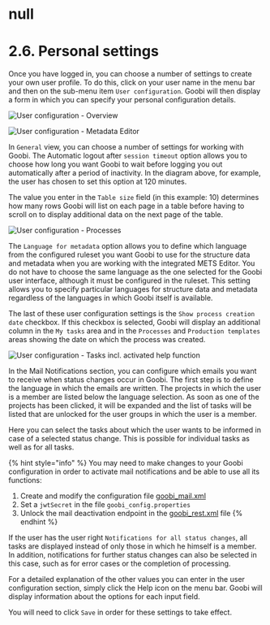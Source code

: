 # null

# 2.6. Personal settings

Once you have logged in, you can choose a number of settings to create your own user profile. To do this, click on your user name in the menu bar and then on the sub-menu item `User configuration`. Goobi will then display a form in which you can specify your personal configuration details.

![User configuration - Overview](../../.gitbook/assets/30-09e.png)

![User configuration - Metadata Editor](../../.gitbook/assets/30-10e.png)

In `General` view, you can choose a number of settings for working with Goobi. The Automatic logout after `session timeout` option allows you to choose how long you want Goobi to wait before logging you out automatically after a period of inactivity. In the diagram above, for example, the user has chosen to set this option at 120 minutes.

The value you enter in the `Table size` field (in this example: 10) determines how many rows Goobi will list on each page in a table before having to scroll on to display additional data on the next page of the table.

![User configuration - Processes](../../.gitbook/assets/30-11e.png)

The `Language for metadata` option allows you to define which language from the configured ruleset you want Goobi to use for the structure data and metadata when you are working with the integrated METS Editor. You do not have to choose the same language as the one selected for the Goobi user interface, although it must be configured in the ruleset. This setting allows you to specify particular languages for structure data and metadata regardless of the languages in which Goobi itself is available.

The last of these user configuration settings is the `Show process creation date` checkbox. If this checkbox is selected, Goobi will display an additional column in the `My tasks` area and in the `Processes` and `Production templates` areas showing the date on which the process was created.

![User configuration - Tasks incl. activated help function](../../.gitbook/assets/30-12e.png)

In the Mail Notifications section, you can configure which emails you want to receive when status changes occur in Goobi. The first step is to define the language in which the emails are written. The projects in which the user is a member are listed below the language selection. As soon as one of the projects has been clicked, it will be expanded and the list of tasks will be listed that are unlocked for the user groups in which the user is a member.

Here you can select the tasks about which the user wants to be informed in case of a selected status change. This is possible for individual tasks as well as for all tasks.

{% hint style="info" %}
You may need to make changes to your Goobi configuration in order to activate mail notifications and be able to use all its functions:

1. Create and modify the configuration file [goobi\_mail.xml](../../admin/7/7.4.md)
2. Set a `jwtSecret` in the file `goobi_config.properties`
3. Unlock the mail deactivation endpoint in the [goobi\_rest.xml](broken-reference) file
{% endhint %}

If the user has the user right `Notifications for all status changes`, all tasks are displayed instead of only those in which he himself is a member. In addition, notifications for further status changes can also be selected in this case, such as for error cases or the completion of processing.

For a detailed explanation of the other values you can enter in the user configuration section, simply click the Help icon on the menu bar. Goobi will display information about the options for each input field.

You will need to click `Save` in order for these settings to take effect.